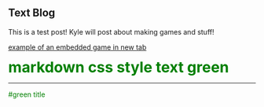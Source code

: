 ## Text Blog 

This is a test post!
Kyle will post about making games and stuff!

<a href="https://kylelynn.itch.io/gondola-gallery-2023" target="_blank">example of an embedded game in new tab</a> 


<style>
.green{
    color:green;
    font-weight:700;
    font-size: 30px;
}
</style>

<div class="green">
    markdown css style text green 
</div>

----------------------------------

<div style="color:green">
    #green title
</div>



